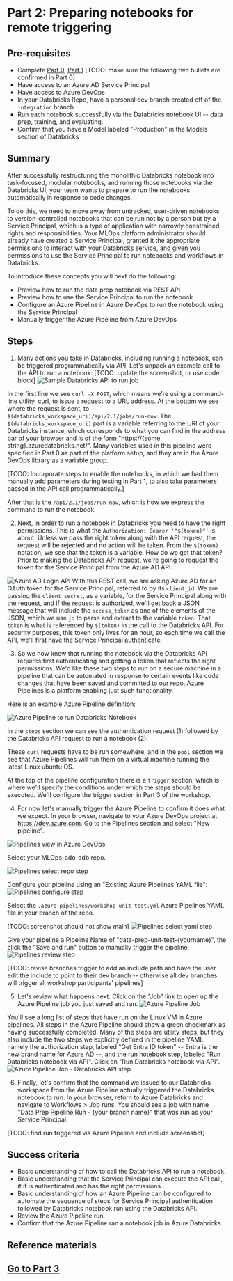 
# Part 2:  Preparing notebooks for remote triggering

## Pre-requisites
- Complete [Part 0](part_0.md), [Part 1](part_1.md)
[TODO: make sure the following two bullets are confirmed in Part 0]
- Have access to an Azure AD Service Principal
- Have access to Azure DevOps
- In your Databricks Repo, have a personal dev branch created off of the `integration` branch. 
- Run each notebook successfully via the Databricks notebook UI -- data prep, training, and evaluating.
- Confirm that you have a Model labeled "Production" in the Models section of Databricks

## Summary 
After successfully restructuring the monolithic Databricks notebook into task-focused, modular notebooks, and running those notebooks via the Databricks UI, your team wants to prepare to run the notebooks automatically in response to code changes.

To do this, we need to move away from untracked, user-driven notebooks to version-controlled notebooks that can be run not by a person but by a Service Principal, which is a type of application with narrowly constrained rights and responsibilities. Your MLOps platform administrator should already have created a Service Principal, granted it the appropriate permissions to interact with your Databricks service, and given you permissions to use the Service Principal to run notebooks and workflows in Databricks.

To introduce these concepts you will next do the following:
- Preview how to run the data prep notebook via REST API 
- Preview how to use the Service Principal to run the notebook 
- Configure an Azure Pipeline in Azure DevOps to run the notebook using the Service Principal
- Manually trigger the Azure Pipeline from Azure DevOps


## Steps
1. Many actions you take in Databricks, including running a notebook, can be triggered programmatically via API. Let's unpack an example call to the API to run a notebook:
[TODO: update the screenshot, or use code block]
![Sample Databricks API to run job](part_2_run_job.png)


In the first line we see `curl -X POST`, which means we're using a command-line utility, curl, to issue a request to a URL address.
At the bottom we see where the request is sent, to `$(databricks_workspace_uri)/api/2.1/jobs/run-now`. The `$(databricks_workspace_uri)` part is a variable referring to the URI of your Databricks instance, which corresponds to what you can find in the address bar of your browser and is of the form "https://{some string}.azuredatabricks.net/". 
Many variables used in this pipeline were specified in Part 0 as part of the platform setup, and they are in the Azure DevOps library as a variable group.

[TODO: Incorporate steps to enable the notebooks, in which we had them manually add parameters during testing in Part 1, to also take parameters passed in the API call programmatically.]

After that is the `/api/2.1/jobs/run-now`, which is how we express the command to run the notebook.

2. Next, in order to run a notebook in Databricks you need to have the right permissions. This is what the `Authorization: Bearer '"$(token)"'` is about. Unless we pass the right token along with the API request, the request will be rejected and no action will be taken. From the `$(token)` notation, we see that the token is a variable. How do we get that token? Prior to making the Databricks API request, we're going to request the token for the Service Principal from the Azure AD API.

![Azure AD Login API](part_2_aad_login.png)
With this REST call, we are asking Azure AD for an OAuth token for the Service Principal, referred to by its `client_id`. We are passing the `client_secret`, as a variable, for the Service Principal along with the request, and if the request is authorized, we'll get back a JSON message that will include the `access_token` as one of the elements of the JSON, which we use `jq` to parse and extract to the variable `token`. That `token` is what is referenced by `$(token)` in the call to the Databricks API. For security purposes, this token only lives for an hour, so each time we call the API, we'll first have the Service Principal authenticate.

3. So we now know that running the notebook via the Databricks API requires first authenticating and getting a token that reflects the right permissions. We'd like these two steps to run on a secure machine in a pipeline that can be automated in response to certain events like code changes that have been saved and committed to our repo. Azure Pipelines is a platform enabling just such functionality. 

Here is an example Azure Pipeline definition:

![Azure Pipeline to run Databricks Notebook](part_2_azpipe_run_nb.png)

In the `steps` section we can see the authentication request (1) followed by the Databricks API request to run a notebook (2).

These `curl` requests have to be run somewhere, and in the `pool` section we see that Azure Pipelines will run them on a virtual machine running the latest Linux ubuntu OS.

At the top of the pipeline configuration there is a `trigger` section, which is where we'll specify the conditions under which the steps should be executed. We'll configure the trigger section in Part 3 of the workshop.

4. For now let's manually trigger the Azure Pipeline to confirm it does what we expect. In your browser, navigate to your Azure DevOps project at https://dev.azure.com. Go to the Pipelines section and select "New pipeline".

![Pipelines view in Azure DevOps](part_2_ado_pipe1.png)

Select your MLOps-ado-adb repo.

![Pipelines select repo step](part_2_ado_pipe2.png)

Configure your pipeline using an "Existing Azure Pipelines YAML file":
![Pipelines configure step](part_2_ado_pipe3.png)

Select the `.azure_pipelines/workshop_unit_test.yml` Azure Pipelines YAML file in your branch of the repo.

[TODO: screenshot should not show main]
![Pipelines select yaml step](part_2_ado_pipe4.png)

Give your pipeline a Pipeline Name of "data-prep-unit-test-{yourname}", the click the "Save and run" button to manually trigger the pipeline.
![Pipelines review step](part_2_ado_pipe5.png)

[TODO: revise branches trigger to add an include path and have the user edit the include to point to their dev branch -- otherwise all dev branches will trigger all workshop participants' pipelines]

5. Let's review what happens next. Click on the "Job" link to open up the Azure Pipeline job you just saved and ran.
![Azure Pipeline Job](part_2_pipe_job.png)

You'll see a long list of steps that have run on the Linux VM in Azure pipelines. All steps in the Azure Pipeline should show a green checkmark as having successfully completed. Many of the steps are utility steps, but they also include the two steps we explicitly defined in the pipeline YAML, namely the authorization step, labeled "Get Entra ID token" -- Entra is the new brand name for Azure AD --, and the run notebook step, labeled "Run Databricks notebook via API". Click on "Run Databricks notebook via API".
![Azure Pipeline Job - Databricks API step](part_2_pipe_adb_step.png)

6. Finally, let's confirm that the command we issued to our Databricks workspace from the Azure Pipeline actually triggered the Databricks notebook to run. In your browser, return to Azure Databricks and navigate to Workflows > Job runs. You should see a job with name "Data Prep Pipeline Run - {your branch name}" that was run as your Service Principal.

[TODO: find run triggered via Azure Pipeline and include screenshot]


## Success criteria
- Basic understanding of how to call the Databricks API to run a notebook.
- Basic understanding that the Service Principal can execute the API call, if it is authenticated and has the right permissions.
- Basic understanding of how an Azure Pipeline can be configured to automate the sequence of steps for Service Principal authentication followed by Databricks notebook run using the Databricks API.
- Review the Azure Pipeline run.
- Confirm that the Azure Pipeline ran a notebook job in Azure Databricks.

## Reference materials

## [Go to Part 3](part_3.md)
